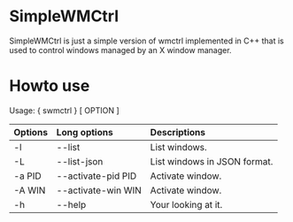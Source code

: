 # SimpleWMCtrl
SimpleWMCtrl is just a simple version of wmctrl implemented in C++ that is used to control windows managed by an X window manager.

# Howto use
Usage: { swmctrl } [ OPTION ]<br>

| Options | Long options | Descriptions |
|:------- |:------------ |:------------ |
|-l | --list | List windows.|
|-L | --list-json | List windows in JSON format.|
|-a PID | --activate-pid PID | Activate window.|
|-A WIN | --activate-win WIN | Activate window.|
|-h | --help | Your looking at it.|
